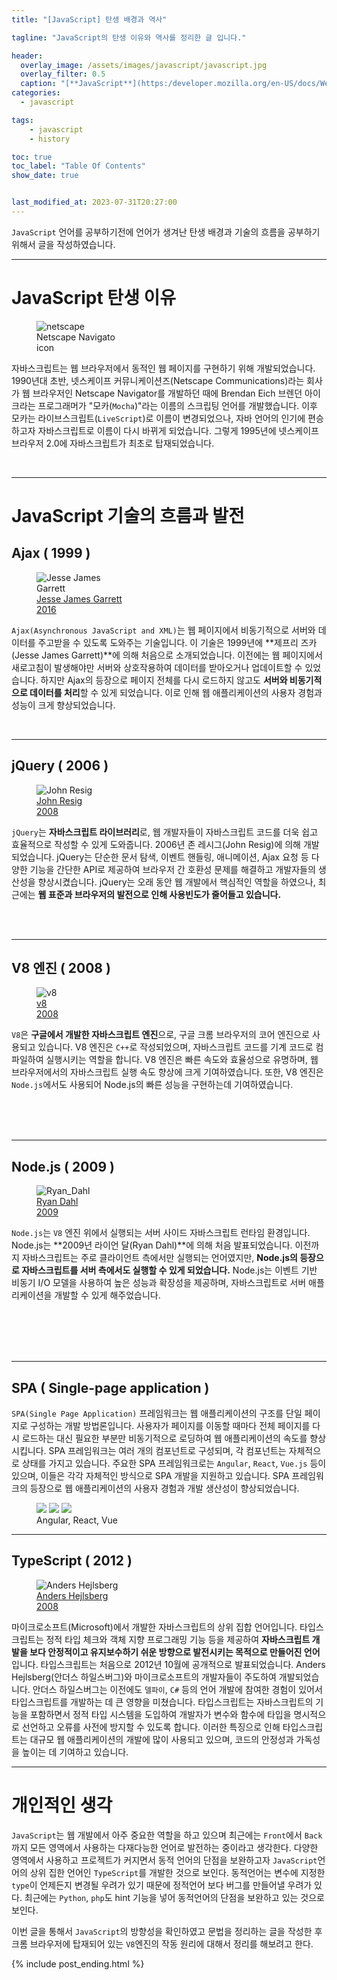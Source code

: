 ```yaml
---
title: "[JavaScript] 탄생 배경과 역사"

tagline: "JavaScript의 탄생 이유와 역사를 정리한 글 입니다."

header:
  overlay_image: /assets/images/javascript/javascript.jpg
  overlay_filter: 0.5
  caption: "[**JavaScript**](https:/developer.mozilla.org/en-US/docs/Web/JavaScript)"
categories:
  - javascript

tags:
    - javascript
    - history

toc: true
toc_label: "Table Of Contents"
show_date: true


last_modified_at: 2023-07-31T20:27:00
---
```


`JavaScript` 언어를 공부하기전에 언어가 생겨난 탄생 배경과 기술의 흐름을 공부하기 위해서 글을 작성하였습니다.

---

# JavaScript 탄생 이유

<figure style="width: 150px" class="align-left">
  <img src="{{ site.url }}{{ site.baseurl }}/assets/images/javascript/001-history/netscape.jpg" alt="netscape">
  <figcaption>Netscape Navigato icon</figcaption>
</figure> 

자바스크립트는 웹 브라우저에서 동적인 웹 페이지를 구현하기 위해 개발되었습니다. 1990년대 초반, 넷스케이프 커뮤니케이션즈(Netscape Communications)라는 회사가 웹 브라우저인 Netscape Navigator를 개발하던 때에 Brendan Eich 브렌던 아이크라는 프로그래머가 "모카(`Mocha`)"라는 이름의 스크립팅 언어를 개발했습니다. 이후 모카는 라이브스크립트(`LiveScript`)로 이름이 변경되었으나, 자바 언어의 인기에 편승하고자 자바스크립트로 이름이 다시 바뀌게 되었습니다. 그렇게 1995년에 넷스케이프 브라우저 2.0에 자바스크립트가 최초로 탑재되었습니다.

<br>

---


# JavaScript 기술의 흐름과 발전

## Ajax ( 1999 )

<figure style="width: 150px" class="align-left">
  <img src="{{ site.url }}{{ site.baseurl }}/assets/images/javascript/001-history/Jesse-James-Garrett.jpg" alt="Jesse James Garrett">
  <a href="https://en.wikipedia.org/wiki/Jesse_James_Garrett">
    <figcaption>Jesse James Garrett<br>2016</figcaption>
  </a>
</figure> 

`Ajax(Asynchronous JavaScript and XML)`는 웹 페이지에서 비동기적으로 서버와 데이터를 주고받을 수 있도록 도와주는 기술입니다. 이 기술은 1999년에 **제프리 즈카(Jesse James Garrett)**에 의해 처음으로 소개되었습니다. 이전에는 웹 페이지에서 새로고침이 발생해야만 서버와 상호작용하여 데이터를 받아오거나 업데이트할 수 있었습니다. 하지만 Ajax의 등장으로 페이지 전체를 다시 로드하지 않고도 **서버와 비동기적으로 데이터를 처리**할 수 있게 되었습니다. 이로 인해 웹 애플리케이션의 사용자 경험과 성능이 크게 향상되었습니다.

<br>

---

## jQuery ( 2006 )

<figure style="width: 150px" class="align-left">
  <img src="{{ site.url }}{{ site.baseurl }}/assets/images/javascript/001-history/John-Resig.png" alt="John Resig">
  <a href="https://en.wikipedia.org/wiki/John_Resig">
    <figcaption>John Resig<br>2008</figcaption>
  </a>
</figure> 

`jQuery`는 **자바스크립트 라이브러리**로, 웹 개발자들이 자바스크립트 코드를 더욱 쉽고 효율적으로 작성할 수 있게 도와줍니다. 2006년 존 레시그(John Resig)에 의해 개발되었습니다. jQuery는 단순한 문서 탐색, 이벤트 핸들링, 애니메이션, Ajax 요청 등 다양한 기능을 간단한 API로 제공하여 브라우저 간 호환성 문제를 해결하고 개발자들의 생산성을 향상시켰습니다. jQuery는 오래 동안 웹 개발에서 핵심적인 역할을 하였으나, 최근에는 **웹 표준과 브라우저의 발전으로 인해 사용빈도가 줄어들고 있습니다.**

<br><br>

---

## V8 엔진 ( 2008 )

<figure style="width: 150px" class="align-left">
  <img src="{{ site.url }}{{ site.baseurl }}/assets/images/javascript/001-history/v8.png" alt="v8">
  <a href="https://en.wikipedia.org/wiki/V8_(JavaScript_engine)">
    <figcaption>v8<br>2008</figcaption>
  </a>
</figure> 

`V8`은 **구글에서 개발한 자바스크립트 엔진**으로, 구글 크롬 브라우저의 코어 엔진으로 사용되고 있습니다. V8 엔진은 `C++`로 작성되었으며, 자바스크립트 코드를 기계 코드로 컴파일하여 실행시키는 역할을 합니다. V8 엔진은 빠른 속도와 효율성으로 유명하며, 웹 브라우저에서의 자바스크립트 실행 속도 향상에 크게 기여하였습니다. 또한, V8 엔진은 `Node.js`에서도 사용되어 Node.js의 빠른 성능을 구현하는데 기여하였습니다.

<br><br><br>

---

## Node.js ( 2009 )

<figure style="width: 150px" class="align-left">
  <img src="{{ site.url }}{{ site.baseurl }}/assets/images/javascript/001-history/Ryan_Dahl.jpg" alt="Ryan_Dahl">
  <a href="https://en.wikipedia.org/wiki/Ryan_Dahl">
    <figcaption>Ryan Dahl<br>2009</figcaption>
  </a>
</figure> 

`Node.js`는 `V8` 엔진 위에서 실행되는 서버 사이드 자바스크립트 런타임 환경입니다. Node.js는 **2009년 라이언 달(Ryan Dahl)**에 의해 처음 발표되었습니다. 이전까지 자바스크립트는 주로 클라이언트 측에서만 실행되는 언어였지만, **Node.js의 등장으로 자바스크립트를 서버 측에서도 실행할 수 있게 되었습니다.** Node.js는 이벤트 기반 비동기 I/O 모델을 사용하여 높은 성능과 확장성을 제공하며, 자바스크립트로 서버 애플리케이션을 개발할 수 있게 해주었습니다.

<br><br><br><br>

---

## SPA ( Single-page application )
`SPA(Single Page Application)` 프레임워크는 웹 애플리케이션의 구조를 단일 페이지로 구성하는 개발 방법론입니다. 사용자가 페이지를 이동할 때마다 전체 페이지를 다시 로드하는 대신 필요한 부분만 비동기적으로 로딩하여 웹 애플리케이션의 속도를 향상시킵니다. SPA 프레임워크는 여러 개의 컴포넌트로 구성되며, 각 컴포넌트는 자체적으로 상태를 가지고 있습니다. 주요한 SPA 프레임워크로는 `Angular`, `React`, `Vue.js` 등이 있으며, 이들은 각각 자체적인 방식으로 SPA 개발을 지원하고 있습니다. SPA 프레임워크의 등장으로 웹 애플리케이션의 사용자 경험과 개발 생산성이 향상되었습니다.

<figure class="third">
	<img src="{{ site.url }}{{ site.baseurl }}/assets/images/javascript/001-history/Angular.png">
  <img src="{{ site.url }}{{ site.baseurl }}/assets/images/javascript/001-history/Vue.png">
	<img src="{{ site.url }}{{ site.baseurl }}/assets/images/javascript/001-history/React.png">
	<figcaption>Angular, React, Vue</figcaption>
</figure>

---

## TypeScript ( 2012 )

<figure style="width: 150px" class="align-left">
  <img src="{{ site.url }}{{ site.baseurl }}/assets/images/javascript/001-history/Anders-Hejlsberg.jpg" alt="Anders Hejlsberg">
  <a href="https://en.wikipedia.org/wiki/Anders_Hejlsberg">
    <figcaption>Anders Hejlsberg<br>2008</figcaption>
  </a>
</figure> 

마이크로소프트(Microsoft)에서 개발한 자바스크립트의 상위 집합 언어입니다. 타입스크립트는 정적 타입 체크와 객체 지향 프로그래밍 기능 등을 제공하여 **자바스크립트 개발을 보다 안정적이고 유지보수하기 쉬운 방향으로 발전시키는 목적으로 만들어진 언어**입니다. 타입스크립트는 처음으로 2012년 10월에 공개적으로 발표되었습니다. Anders Hejlsberg(안더스 하일스버그)와 마이크로소프트의 개발자들이 주도하여 개발되었습니다. 안더스 하일스버그는 이전에도 `델파이`, `C#` 등의 언어 개발에 참여한 경험이 있어서 타입스크립트를 개발하는 데 큰 영향을 미쳤습니다. 타입스크립트는 자바스크립트의 기능을 포함하면서 정적 타입 시스템을 도입하여 개발자가 변수와 함수에 타입을 명시적으로 선언하고 오류를 사전에 방지할 수 있도록 합니다. 이러한 특징으로 인해 타입스크립트는 대규모 웹 애플리케이션의 개발에 많이 사용되고 있으며, 코드의 안정성과 가독성을 높이는 데 기여하고 있습니다.

---

# 개인적인 생각
`JavaScript`는 웹 개발에서 아주 중요한 역할을 하고 있으며 최근에는 `Front`에서 `Back`까지 모든 영역에서 사용하는 다재다능한 언어로 발전하는 중이라고 생각한다.
다양한 영역에서 사용하고 프로젝트가 커지면서 동적 언어의 단점을 보완하고자 `JavaScript`언어의 상위 집한 언어인 `TypeScript`를 개발한 것으로 보인다. 동적언어는
변수에 지정한 `type`이 언제든지 변경될 우려가 있기 때문에 정적언어 보다 버그를 만들어낼 우려가 있다. 최근에는 `Python`, `php`도 hint 기능을 넣어 동적언어의 단점을 보완하고 있는 것으로 보인다.

이번 글을 통해서 `JavaScript`의 방향성을 확인하였고 문법을 정리하는 글을 작성한 후 크롬 브라우저에 탑재되어 있는 `V8`엔진의 작동 원리에 대해서 정리를 해보려고 한다.

{% include post_ending.html %}